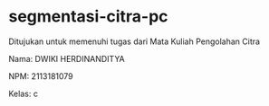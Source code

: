 # segmentasi-citra-pc

Ditujukan untuk memenuhi tugas dari Mata Kuliah Pengolahan Citra

Nama: DWIKI HERDINANDITYA

NPM: 2113181079

Kelas: c
